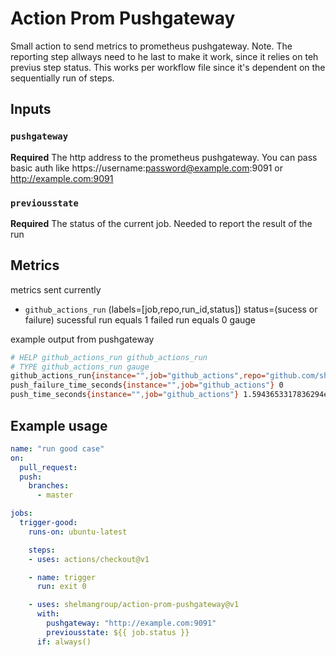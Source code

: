 # Action Prom Pushgateway

Small action to send metrics to prometheus pushgateway. Note. The reporting step allways need to he last
to make it work, since it relies on teh previus step status. This works per workflow file since it's 
dependent on the sequentially run of steps.


## Inputs

### `pushgateway` 

**Required** The http address to the prometheus pushgateway. You can pass basic auth like https://username:password@example.com:9091 or http://example.com:9091

### `previousstate`

**Required** The status of the current job. Needed to report the result of the run


## Metrics
metrics sent currently
* `github_actions_run` (labels=[job,repo,run_id,status]) status=(sucess or failure) sucessful run equals 1 failed run equals 0 gauge 

example output from pushgateway
```bash
# HELP github_actions_run github_actions_run
# TYPE github_actions_run gauge
github_actions_run{instance="",job="github_actions",repo="github.com/shelmangroup/action-prom-pushgateway",run_id="164250517",status="success"} 1
push_failure_time_seconds{instance="",job="github_actions"} 0
push_time_seconds{instance="",job="github_actions"} 1.5943653317836294e+09
```



## Example usage

```yaml
name: "run good case"
on:
  pull_request:
  push:
    branches:
      - master

jobs:
  trigger-good:
    runs-on: ubuntu-latest

    steps:
    - uses: actions/checkout@v1

    - name: trigger
      run: exit 0

    - uses: shelmangroup/action-prom-pushgateway@v1
      with:
        pushgateway: "http://example.com:9091"
        previousstate: ${{ job.status }}
      if: always()
```
